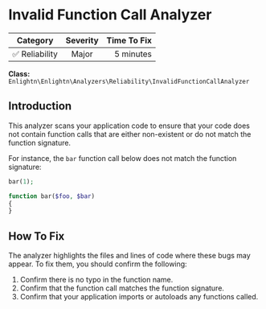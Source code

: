 # Invalid Function Call Analyzer

| Category       | Severity   | Time To Fix  |
| -------------  |:----------:| ------------:|
| :white_check_mark: Reliability | Major     | 5 minutes    |

**Class:** `Enlightn\Enlightn\Analyzers\Reliability\InvalidFunctionCallAnalyzer`

## Introduction

This analyzer scans your application code to ensure that your code does not contain function calls that are either non-existent or do not match the function signature.

For instance, the `bar` function call below does not match the function signature:

```php
bar(1);

function bar($foo, $bar)
{
}
```

## How To Fix

The analyzer highlights the files and lines of code where these bugs may appear. To fix them, you should confirm the following:

1. Confirm there is no typo in the function name.
2. Confirm that the function call matches the function signature.
3. Confirm that your application imports or autoloads any functions called.